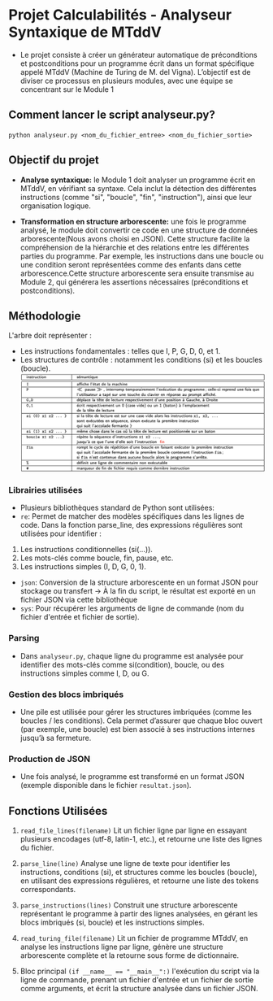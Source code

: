 # Projet Calculabilités - Analyseur Syntaxique de MTddV

- Le projet consiste à créer un générateur automatique de préconditions et postconditions pour un programme écrit dans un format spécifique appelé MTddV (Machine de Turing de M. del Vigna). L’objectif est de diviser ce processus en plusieurs modules, avec une équipe se concentrant sur le Module 1
## Comment lancer le script analyseur.py?
`python analyseur.py <nom_du_fichier_entree> <nom_du_fichier_sortie>`

## Objectif du projet
- **Analyse syntaxique:** le Module 1 doit analyser un programme écrit en MTddV, en vérifiant sa syntaxe. Cela inclut la détection des différentes instructions (comme "si", "boucle", "fin", "instruction"), ainsi que leur organisation logique.

- **Transformation en structure arborescente:** une fois le programme analysé, le module doit convertir ce code en une structure de données arborescente(Nous avons choisi en JSON). Cette structure facilite la compréhension de la hiérarchie et des relations entre les différentes parties du programme. Par exemple, les instructions dans une boucle ou une condition seront représentées comme des enfants dans cette arborescence.Cette structure arborescente sera ensuite transmise au Module 2, qui générera les assertions nécessaires (préconditions et postconditions).

## Méthodologie
L'arbre doit représenter :
- Les instructions fondamentales : telles que I, P, G, D, 0, et 1.
- Les structures de contrôle : notamment les conditions (si) et les boucles (boucle).
![Voici les inscriptions et leurs sémantiques](image.png)
### Librairies utilisées
- Plusieurs bibliothèques standard de Python sont utilisées:
- `re`: Permet de matcher des modèles spécifiques dans les lignes de code.
Dans la fonction parse_line, des expressions régulières sont utilisées pour identifier :
1. Les instructions conditionnelles (si(...)).
2. Les mots-clés comme boucle, fin, pause, etc.
3. Les instructions simples (I, D, G, 0, 1).
- `json`: Conversion de la structure arborescente en un format JSON pour stockage ou transfert -> À la fin du script, le résultat est exporté en un fichier JSON via cette bibliothèque
- `sys`: Pour récupérer les arguments de ligne de commande (nom du fichier d'entrée et fichier de sortie).
### Parsing
- Dans `analyseur.py`, chaque ligne du programme est analysée pour identifier des mots-clés comme si(condition), boucle, ou des instructions simples comme I, D, ou G.

### Gestion des blocs imbriqués
- Une pile est utilisée pour gérer les structures imbriquées (comme les boucles / les conditions). Cela permet d’assurer que chaque bloc ouvert (par exemple, une boucle) est bien associé à ses instructions internes jusqu’à sa fermeture.

### Production de JSON
- Une fois analysé, le programme est transformé en un format JSON (exemple disponible dans le fichier `resultat.json`).

## Fonctions Utilisées
1. `read_file_lines(filename)`
Lit un fichier ligne par ligne en essayant plusieurs encodages (utf-8, latin-1, etc.), et retourne une liste des lignes du fichier.

2. `parse_line(line)`
Analyse une ligne de texte pour identifier les instructions, conditions (si), et structures comme les boucles (boucle), en utilisant des expressions régulières, et retourne une liste des tokens correspondants.

3. `parse_instructions(lines)`
Construit une structure arborescente représentant le programme à partir des lignes analysées, en gérant les blocs imbriqués (si, boucle) et les instructions simples.

4. `read_turing_file(filename)`
Lit un fichier de programme MTddV, en analyse les instructions ligne par ligne, génère une structure arborescente complète et la retourne sous forme de dictionnaire.

5. Bloc principal `(if __name__ == "__main__":)`
l'exécution du script via la ligne de commande, prenant un fichier d'entrée et un fichier de sortie comme arguments, et écrit la structure analysée dans un fichier JSON.